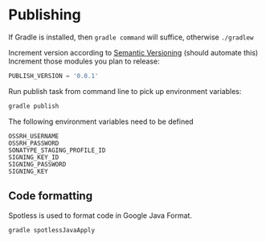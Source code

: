 # Publishing
If Gradle is installed, then `gradle command` will suffice, otherwise `./gradlew`

Increment version according to [Semantic Versioning](https://www.semver.org) (should automate this)  
Increment those modules you plan to release:
```groovy
PUBLISH_VERSION = '0.0.1'
```

Run publish task from command line to pick up environment variables:
```groovy
gradle publish
```

The following environment variables need to be defined
```
OSSRH_USERNAME
OSSRH_PASSWORD
SONATYPE_STAGING_PROFILE_ID
SIGNING_KEY_ID
SIGNING_PASSWORD
SIGNING_KEY
```

## Code formatting
Spotless is used to format code in Google Java Format.
```groovy
gradle spotlessJavaApply
```